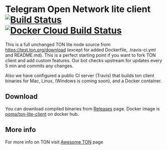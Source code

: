 # Telegram Open Network lite client [![Build Status](https://travis-ci.org/poma/ton-lite-client.svg?branch=master)](https://travis-ci.org/poma/ton-lite-client) [![Docker Cloud Build Status](https://img.shields.io/docker/cloud/build/poma/ton-lite-client.svg)](https://hub.docker.com/r/poma/ton-lite-client/builds)

This is a full unchanged TON lite node source from https://test.ton.org/download (except for added Dockerfile, .travis-ci.yml and README.md). This is a perfect starting point if you want to fork TON client and add custom features. Our bot checks upstream for updates every 5 min and commits any changes.

Also we have configured a public CI server (Travis) that builds ton client binaries for Mac, Linux, (Windows is coming soon), and a Docker container. 

## Download

You can download compiled binaries from [Releases](https://github.com/poma/ton-lite-client/releases) page. 
Docker image is [poma/ton-lite-client](https://hub.docker.com/r/poma/ton-lite-client) on docker hub.

## More info

For more info on TON visit [Awesome TON](https://github.com/copperbits/awesome-ton) page
